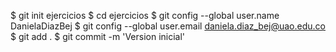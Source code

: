 $ git init ejercicios
$ cd ejercicios
$ git config --global user.name DanielaDiazBej
$ git config --global user.email daniela.diaz_bej@uao.edu.co
$ git add .
$ git commit -m 'Version inicial'
